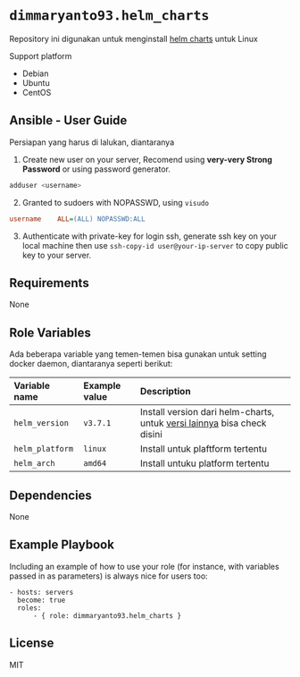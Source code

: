 `dimmaryanto93.helm_charts`
=========

Repository ini digunakan untuk menginstall [helm charts](https://helm.sh/) untuk Linux

Support platform

- Debian
- Ubuntu
- CentOS


Ansible - User Guide
------------

Persiapan yang harus di lalukan, diantaranya

1. Create new user on your server, Recomend using **very-very Strong Password** or using password generator. 
  ```bash
  adduser <username>
  ```

2. Granted to sudoers with NOPASSWD, using `visudo`
  ```ini
  username    ALL=(ALL) NOPASSWD:ALL
  ```

3. Authenticate with private-key for login ssh, generate ssh key on your local machine then use `ssh-copy-id user@your-ip-server` to copy public key to your server.


Requirements
------------

None

Role Variables
--------------

Ada beberapa variable yang temen-temen bisa gunakan untuk setting docker daemon, diantaranya seperti berikut:

| Variable name   | Example value | Description |
| :---            | :---          | :---        |
| `helm_version`  | `v3.7.1`      | Install version dari helm-charts, untuk [versi lainnya](https://github.com/helm/helm/releases) bisa check disini |
| `helm_platform` | `linux`       | Install untuk plaftform tertentu |
| `helm_arch`     | `amd64`       | Install untuku platform tertentu  |

Dependencies
------------

None

Example Playbook
----------------

Including an example of how to use your role (for instance, with variables passed in as parameters) is always nice for users too:

```ansible
- hosts: servers
  become: true
  roles:
      - { role: dimmaryanto93.helm_charts }
```

License
-------

MIT

